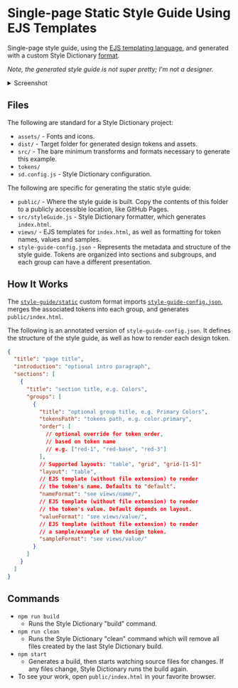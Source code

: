 # Single-page Static Style Guide Using EJS Templates

Single-page style guide, using the [EJS templating language](https://ejs.co), and generated with a custom Style Dictionary [format](https://amzn.github.io/style-dictionary/#/formats).

_Note, the generated style guide is not super pretty; I'm not a designer._

<details><summary>Screenshot</summary><img src="screenshot.png" /></details>

## Files

The following are standard for a Style Dictionary project:

- `assets/` - Fonts and icons.
- `dist/` - Target folder for generated design tokens and assets.
- `src/` - The bare minimum transforms and formats necessary to generate this example.
- `tokens/`
- `sd.config.js` - Style Dictionary configuration.

The following are specific for generating the static style guide:

- `public/` - Where the style guide is built. Copy the contents of this folder to a publicly accessible location, like GitHub Pages.
- `src/styleGuide.js` - Style Dictionary formatter, which generates `index.html`.
- `views/` - EJS templates for `index.html`, as well as formatting for token names, values and samples.
- `style-guide-config.json` - Represents the metadata and structure of the style guide. Tokens are organized into sections and subgroups, and each group can have a different presentation.

## How It Works

The [`style-guide/static`](src/styleGuide.js) custom format imports [`style-guide-config.json`](style-guide-config.json), merges the associated tokens into each group, and generates `public/index.html`.

The following is an annotated version of `style-guide-config.json`. It defines the structure of the style guide, as well as how to render each design token.

```json
{
  "title": "page title",
  "introduction": "optional intro paragraph",
  "sections": [
    {
      "title": "section title, e.g. Colors",
      "groups": [
        {
          "title": "optional group title, e.g. Primary Colors",
          "tokensPath": "tokens path, e.g. color.primary",
          "order": [
            // optional override for token order,
            // based on token name
            // e.g. ["red-1", "red-base", "red-3"]
          ],
          // Supported layouts: "table", "grid", "grid-[1-5]"
          "layout": "table",
          // EJS template (without file extension) to render
          // the token's name. Defaults to "default".
          "nameFormat": "see views/name/",
          // EJS template (without file extension) to render
          // the token's value. Default depends on layout.
          "valueFormat": "see views/value/",
          // EJS template (without file extension) to render
          // a sample/example of the design token.
          "sampleFormat": "see views/value/"
        }
      ]
    }
  ]
}
```

## Commands

- `npm run build`
  - Runs the Style Dictionary "build" command.
- `npm run clean`
  - Runs the Style Dictionary "clean" command which will remove all files created by the last Style Dictionary build.
- `npm start`
  - Generates a build, then starts watching source files for changes. If any files change, Style Dictionary runs the build again.
- To see your work, open `public/index.html` in your favorite browser.
